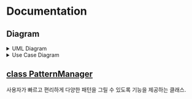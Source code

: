 # Documentation

## Diagram

<details>
<summary>UML Diagram</summary>

</br>

![Diagram](https://user-images.githubusercontent.com/51505940/206824985-5627ea6d-643a-4c31-b6a9-2bdcfd073399.jpg)
</details>

<details>
<summary>Use Case Diagram</summary>

</br>

![Diagram](https://user-images.githubusercontent.com/51505940/206826470-549f5a6f-c550-423b-9eb6-c04d3b2afd92.png)

</details>

## [class PatternManager](PatternManager.md)


사용자가 빠르고 편리하게 다양한 패턴을 그릴 수 있도록 기능을 제공하는 클래스.
